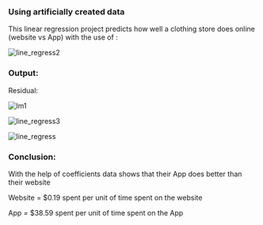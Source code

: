 ### Using artificially created data 
  This linear regression project predicts how well a clothing store does online (website vs App) with the use of :

![line_regress2](https://user-images.githubusercontent.com/60201899/88012495-0d256780-cae8-11ea-9f71-88a7ed048649.PNG)

### Output: 

Residual:

![lm1](https://user-images.githubusercontent.com/60201899/88072643-49d27c80-cb43-11ea-9ecf-b709ebced83c.PNG)

![line_regress3](https://user-images.githubusercontent.com/60201899/88012703-9341ae00-cae8-11ea-85c4-237f13be4962.PNG)

![line_regress](https://user-images.githubusercontent.com/60201899/88012762-b8362100-cae8-11ea-89b4-d6b82ac27eee.PNG)

### Conclusion:

With the help of coefficients data shows that their App does better than their website 

Website = $0.19 spent per unit of time spent on the website

App = $38.59 spent per unit of time spent on the App


